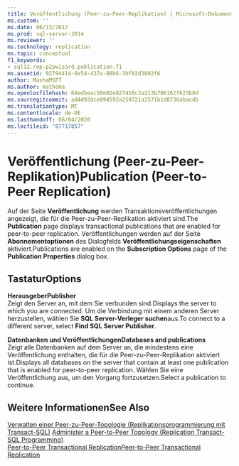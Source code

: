 ```yaml
---
title: Veröffentlichung (Peer-zu-Peer-Replikation) | Microsoft-Dokumentation
ms.custom: ''
ms.date: 06/13/2017
ms.prod: sql-server-2014
ms.reviewer: ''
ms.technology: replication
ms.topic: conceptual
f1_keywords:
- sql12.rep.p2pwizard.publication.f1
ms.assetid: 92794414-6e54-437a-88b6-3bf02d3802f6
author: MashaMSFT
ms.author: mathoma
ms.openlocfilehash: 68edbeac50e02e827418c2a213b706162f623b0d
ms.sourcegitcommit: ad4d92dce894592a259721a1571b1d8736abacdb
ms.translationtype: MT
ms.contentlocale: de-DE
ms.lasthandoff: 08/04/2020
ms.locfileid: "87717857"
---
```

# <a name="publication-peer-to-peer-replication"></a><span data-ttu-id="0c08a-102">Veröffentlichung (Peer-zu-Peer-Replikation)</span><span class="sxs-lookup"><span data-stu-id="0c08a-102">Publication (Peer-to-Peer Replication)</span></span>
  <span data-ttu-id="0c08a-103">Auf der Seite **Veröffentlichung** werden Transaktionsveröffentlichungen angezeigt, die für die Peer-zu-Peer-Replikation aktiviert sind.</span><span class="sxs-lookup"><span data-stu-id="0c08a-103">The **Publication** page displays transactional publications that are enabled for peer-to-peer replication.</span></span> <span data-ttu-id="0c08a-104">Veröffentlichungen werden auf der Seite **Abonnementoptionen** des Dialogfelds **Veröffentlichungseigenschaften** aktiviert.</span><span class="sxs-lookup"><span data-stu-id="0c08a-104">Publications are enabled on the **Subscription Options** page of the **Publication Properties** dialog box.</span></span>  
  
## <a name="options"></a><span data-ttu-id="0c08a-105">Tastatur</span><span class="sxs-lookup"><span data-stu-id="0c08a-105">Options</span></span>  
 <span data-ttu-id="0c08a-106">**Herausgeber**</span><span class="sxs-lookup"><span data-stu-id="0c08a-106">**Publisher**</span></span>  
 <span data-ttu-id="0c08a-107">Zeigt den Server an, mit dem Sie verbunden sind.</span><span class="sxs-lookup"><span data-stu-id="0c08a-107">Displays the server to which you are connected.</span></span> <span data-ttu-id="0c08a-108">Um die Verbindung mit einem anderen Server herzustellen, wählen Sie **SQL Server-Verleger suchen**aus.</span><span class="sxs-lookup"><span data-stu-id="0c08a-108">To connect to a different server, select **Find SQL Server Publisher**.</span></span>  
  
 <span data-ttu-id="0c08a-109">**Datenbanken und Veröffentlichungen**</span><span class="sxs-lookup"><span data-stu-id="0c08a-109">**Databases and publications**</span></span>  
 <span data-ttu-id="0c08a-110">Zeigt alle Datenbanken auf dem Server an, die mindestens eine Veröffentlichung enthalten, die für die Peer-zu-Peer-Replikation aktiviert ist.</span><span class="sxs-lookup"><span data-stu-id="0c08a-110">Displays all databases on the server that contain at least one publication that is enabled for peer-to-peer replication.</span></span> <span data-ttu-id="0c08a-111">Wählen Sie eine Veröffentlichung aus, um den Vorgang fortzusetzen.</span><span class="sxs-lookup"><span data-stu-id="0c08a-111">Select a publication to continue.</span></span>  
  
## <a name="see-also"></a><span data-ttu-id="0c08a-112">Weitere Informationen</span><span class="sxs-lookup"><span data-stu-id="0c08a-112">See Also</span></span>  
 <span data-ttu-id="0c08a-113">[Verwalten einer Peer-zu-Peer-Topologie &#40;Replikationsprogrammierung mit Transact-SQL&#41;](administration/administer-a-peer-to-peer-topology-replication-transact-sql-programming.md) </span><span class="sxs-lookup"><span data-stu-id="0c08a-113">[Administer a Peer-to-Peer Topology &#40;Replication Transact-SQL Programming&#41;](administration/administer-a-peer-to-peer-topology-replication-transact-sql-programming.md) </span></span>  
 [<span data-ttu-id="0c08a-114">Peer-to-Peer Transactional Replication</span><span class="sxs-lookup"><span data-stu-id="0c08a-114">Peer-to-Peer Transactional Replication</span></span>](transactional/peer-to-peer-transactional-replication.md)  
  
  
